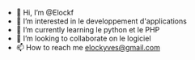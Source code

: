 - 👋 Hi, I’m @Elockf
- 👀 I’m interested in  le developpement d'applications
- 🌱 I’m currently learning le python et le PHP
- 💞️ I’m looking to collaborate on  le logiciel
- 📫 How to reach me  elockyves@gmail.com

<!---
Elockf/Elockf is a ✨ special ✨ repository because its `README.md` (this file) appears on your GitHub profile.
You can click the Preview link to take a look at your changes.
--->
